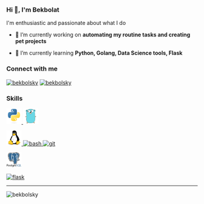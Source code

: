 <!--
**bekbolsky/bekbolsky** is a ✨ _special_ ✨ repository because its `README.md` (this file) appears on your GitHub profile.
-->

### Hi 👋, I'm Bekbolat

I'm enthusiastic and passionate about what I do

- 🔭 I’m currently working on **automating my routine tasks and creating pet projects**

- 🌱 I’m currently learning **Python, Golang, Data Science tools, Flask**

### Connect with me

<p align="left">
  <a href="https://linkedin.com/in/bekbolsky" target="blank"><img align="center" src="https://raw.githubusercontent.com/rahuldkjain/github-profile-readme-generator/master/src/images/icons/Social/linked-in-alt.svg" alt="bekbolsky" height="30" width="40" /></a>
  <a href="https://www.hackerrank.com/bekbolsky" target="blank"><img align="center" src="https://raw.githubusercontent.com/rahuldkjain/github-profile-readme-generator/master/src/images/icons/Social/hackerrank.svg" alt="bekbolsky" height="30" width="40" /></a>
</p>

### Skills


<a href="https://www.python.org" target="_blank"> <img src="https://raw.githubusercontent.com/devicons/devicon/master/icons/python/python-original.svg" alt="python" width="40" height="40"/> </a>
<a href="https://golang.org" target="_blank"> <img src="https://raw.githubusercontent.com/devicons/devicon/master/icons/go/go-original.svg" alt="go" width="40" height="40"/> </a>

<a href="https://www.linux.org/" target="_blank"> <img src="https://raw.githubusercontent.com/devicons/devicon/master/icons/linux/linux-original.svg" alt="linux" width="40" height="40"/> </a>
<a href="https://www.gnu.org/software/bash/" target="_blank"> <img src="https://www.vectorlogo.zone/logos/gnu_bash/gnu_bash-icon.svg" alt="bash" width="40" height="40"/> </a>
<a href="https://git-scm.com/" target="_blank"> <img src="https://www.vectorlogo.zone/logos/git-scm/git-scm-icon.svg" alt="git" width="40" height="40"/> </a>

<a href="https://www.postgresql.org" target="_blank"> <img src="https://raw.githubusercontent.com/devicons/devicon/master/icons/postgresql/postgresql-original-wordmark.svg" alt="postgresql" width="40" height="40"/> </a>

<a href="https://flask.palletsprojects.com/" target="_blank"> <img src="https://www.vectorlogo.zone/logos/pocoo_flask/pocoo_flask-icon.svg" alt="flask" width="40" height="40"/> </a>

---

<img src="https://github-readme-stats.vercel.app/api?username=bekbolsky&show_icons=true&theme=dracula&locale=en" alt="bekbolsky" />
